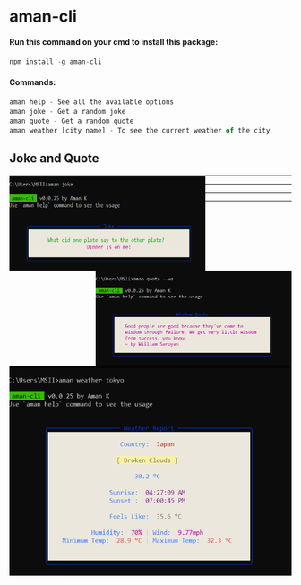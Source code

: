 # aman-cli

#### Run this command on your cmd to install this package:

```js
npm install -g aman-cli
```

#### Commands:

```js
aman help - See all the available options
aman joke - Get a random joke
aman quote - Get a random quote
aman weather [city name] - To see the current weather of the city
```

<h2>Joke and Quote</h2>
<p>
  <img src="joke.png" width="350px" height="170px"  align="left">
  <img src="qoute.png" width="350px" height="170px"  align="right">
</p>
<hr/>
<hr/>
<hr/>
<hr/>
<p align="center">
    <img src="weather.png">
</p>
